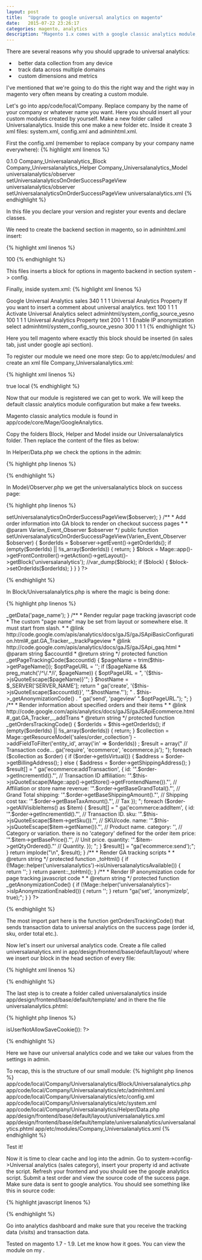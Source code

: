 ```yaml
---
layout: post
title:  "Upgrade to google universal analytics on magento"
date:   2015-07-22 23:26:17
categories: magento, analytics
description: "Magento 1.x comes with a google classic analytics module, which is cool. But the new standard is universal analytics. Here is how to upgrade, the right way."
---
```

There are several reasons why you should upgrade to universal analytics: 

<ul class="cool-bullet lists">
<li>&nbsp; better data collection from any device</li>
<li>&nbsp; track data across multiple domains</li>
<li>&nbsp; custom dimensions and metrics</li>
</ul>

I've mentioned that we're going to do this the right way and the right way in magento very often means by creating a custom module.

Let's go into <span class="code">app/code/local/Company</span>. Replace company by the name of your company or whatever name you want. Here you should insert all your custom modules created by yourself. Make a new folder called <span class="code">Universalanalytics</span>. Inside this one make a new folder <span class="code">etc</span>. Inside it create 3 xml files: <span class="code">system.xml</span>, <span class="code">config.xml</span> and <span class="code">adminhtml.xml</span>.

First the config.xml (remember to replace company by your company name everywhere):
{% highlight xml linenos %}
<?xml version="1.0"?>
<config>
	<modules>
		<Company_Universalanalytics>
			<version>0.1.0</version>
		</Company_Universalanalytics>
	</modules>
	<global>
		<blocks>
			<universalanalytics>
				<class>Company_Universalanalytics_Block</class>
			</universalanalytics>
		</blocks>
		<helpers>
			<universalanalytics>
				<class>Company_Universalanalytics_Helper</class>
			</universalanalytics>
		</helpers>
		<models>
			<universalanalytics>
				<class>Company_Universalanalytics_Model</class>
			</universalanalytics>
		</models>
	</global>
	<frontend>
		<events>
            <checkout_onepage_controller_success_action>
                <observers>
                    <universalanalytics_order_success>
                        <class>universalanalytics/observer</class>
                        <method>setUniversalanalyticsOnOrderSuccessPageView</method>
                    </universalanalytics_order_success>
                </observers>
            </checkout_onepage_controller_success_action>
            <checkout_multishipping_controller_success_action>
                <observers>
                    <universalanalytics_order_success>
                        <class>universalanalytics/observer</class>
                        <method>setUniversalanalyticsOnOrderSuccessPageView</method>
                    </universalanalytics_order_success>
                </observers>
            </checkout_multishipping_controller_success_action>
        </events>
		<layout>
			<updates>
				<universalanalytics>
					<file>universalanalytics.xml</file>
				</universalanalytics>
			</updates>
		</layout>
	</frontend>
</config>
{% endhighlight %}

In this file you declare your version and register your events and declare classes.

We need to create the backend section in magento, so in <span class="code">adminhtml.xml</span> insert:

{% highlight xml linenos %}
<?xml version="1.0"?>
<config>
  <acl>
    <resources>
      <admin>
        <children>
          <system>
            <children>
              <config>
                <children>
                  <universalanalytics translate="title">
                    <title>Google Universal Analytics</title>
                    <sort_order>100</sort_order>
                  </universalanalytics>
                </children>
              </config>
            </children>
          </system>
        </children>
      </admin>
    </resources>
  </acl>
</config>
{% endhighlight %}

This files inserts a block for options in magento backend in section system -> config.

Finally, inside <span class="code">system.xml</span>:
{% highlight xml linenos %}
<?xml version="1.0"?>
<config>
  <sections>
    <universalanalytics translate="label">
      <label>Google Universal Analytics</label>
      <tab>sales</tab>
      <sort_order>340</sort_order>
      <show_in_default>1</show_in_default>
       <show_in_website>1</show_in_website>
      <show_in_store>1</show_in_store>
      <groups>
        <universalanalytics translate="label">
          <label>Universal Analytics Property</label>
          <comment>If you want to insert a comment about universal analytics.</comment>
          <frontend_type>text</frontend_type>
          <sort_order>100</sort_order>
          <show_in_default>1</show_in_default>
          <show_in_website>1</show_in_website>
		  <show_in_store>1</show_in_store>
          <fields>
	        <active translate="label">
              <label>Activate Universal Analytics</label>
              <frontend_type>select</frontend_type>
              <source_model>adminhtml/system_config_source_yesno</source_model>
              <sort_order>100</sort_order>
              <show_in_default>1</show_in_default>
              <show_in_website>1</show_in_website>
			  <show_in_store>1</show_in_store>
            </active>
            <account translate="label">
              <label>Universal Analytics Property</label>
              <frontend_type>text</frontend_type>
              <sort_order>200</sort_order>
              <show_in_default>1</show_in_default>
              <show_in_website>1</show_in_website>
			  <show_in_store>1</show_in_store>
            </account>
            <anonymization translate="label">
                <label>Enable IP anonymization</label>
                <frontend_type>select</frontend_type>
                <source_model>adminhtml/system_config_source_yesno</source_model>
                <sort_order>300</sort_order>
                <show_in_default>1</show_in_default>
                <show_in_website>1</show_in_website>
                <show_in_store>1</show_in_store>
            </anonymization>
          </fields>
        </universalanalytics>
      </groups>
    </universalanalytics>
  </sections>
</config>
{% endhighlight %}

Here you tell magento where exactly this block should be inserted (in sales tab, just under google api section).

To register our module we need one more step:
Go to <span class="code">app/etc/modules/</span> and create an xml file <span class="code">Company_Universalanalytics.xml</span>:

{% highlight xml linenos %}
<?xml version="1.0"?>
<config>
	<modules>
		<Company_Universalanalytics>
			<active>true</active>
			<codePool>local</codePool>
		</Company_Universalanalytics>
	</modules>
</config>
{% endhighlight %}

Now that our module is registered we can get to work. We will keep the default classic analytics module configuration but make a few tweeks.

Magento classic analytics module is found in <span class="code">app/code/core/Mage/GoogleAnalytics</span>. 

Copy the folders <span class="code">Block</span>, <span class="code">Helper</span> and <span class="code">Model</span> inside our Universalanalytics folder. Then replace the content of the files as below:

In  <span class="code">Helper/Data.php</span> we check the options in the admin:

{% highlight php linenos %}
<?php
class Company_Universalanalytics_Helper_Data extends Mage_Core_Helper_Abstract
{
    /**
     * Config paths for using throughout the code
     */
    const XML_PATH_ACTIVE        = 'universalanalytics/universalanalytics/active';
    const XML_PATH_ACCOUNT       = 'universalanalytics/universalanalytics/account';
    const XML_PATH_ANONYMIZATION = 'universalanalytics/universalanalytics/anonymization';

    /**
     * Whether GA is ready to use
     *
     * @param mixed $store
     * @return bool
     */
    public function isUniversalanalyticsAvailable($store = null)
    {
        $accountId = Mage::getStoreConfig(self::XML_PATH_ACCOUNT, $store);
        return $accountId && Mage::getStoreConfigFlag(self::XML_PATH_ACTIVE, $store);
    }

    /**
     * Whether GA IP Anonymization is enabled
     *
     * @param null $store
     * @return bool
     */
    public function isIpAnonymizationEnabled($store = null)
    {
        return Mage::getStoreConfigFlag(self::XML_PATH_ANONYMIZATION, $store);
    }
}
?>
{% endhighlight %}

In  <span class="code">Model/Observer.php</span> we get the universalanalytics block on success page:

{% highlight php linenos %}
<?php
class Company_Universalanalytics_Model_Observer
{
    /**
     * Create Google Analytics block for success page view
     *
     * @deprecated after 1.3.2.3 Use setGoogleAnalyticsOnOrderSuccessPageView() method instead
     * @param Varien_Event_Observer $observer
     */
    public function order_success_page_view($observer)
    {
        $this->setUniversalanalyticsOnOrderSuccessPageView($observer);
    }

    /**
     * Add order information into GA block to render on checkout success pages
     *
     * @param Varien_Event_Observer $observer
     */
    public function setUniversalanalyticsOnOrderSuccessPageView(Varien_Event_Observer $observer)
    {
        $orderIds = $observer->getEvent()->getOrderIds();
        if (empty($orderIds) || !is_array($orderIds)) {
            return;
        }
        $block = Mage::app()->getFrontController()->getAction()->getLayout()->getBlock('universalanalytics');
        //var_dump($block);
        if ($block) {
            $block->setOrderIds($orderIds);
        }
    }
}
?>
{% endhighlight %}

In  <span class="code">Block/Universalanalytics.php</span> is where the magic is being done:

{% highlight php linenos %}
<?php
class Company_Universalanalytics_Block_Universalanalytics extends Mage_Core_Block_Template{	
	 
	 /**
     * @deprecated after 1.4.1.1
     * @see self::_getOrdersTrackingCode()
     * @return string
     */
    public function getQuoteOrdersHtml()
    {
        return '';
    }

    /**
     * @deprecated after 1.4.1.1
     * self::_getOrdersTrackingCode()
     * @return string
     */
    public function getOrderHtml()
    {
        return '';
    }

    /**
     * @deprecated after 1.4.1.1
     * @see _toHtml()
     * @return string
     */
    public function getAccount()
    {
        return '';
    }

    /**
     * Get a specific page name (may be customized via layout)
     *
     * @return string|null
     */
    public function getPageName()
    {
        return $this->_getData('page_name');
    }

    /**
     * Render regular page tracking javascript code
     * The custom "page name" may be set from layout or somewhere else. It must start from slash.
     *
     * @link http://code.google.com/apis/analytics/docs/gaJS/gaJSApiBasicConfiguration.html#_gat.GA_Tracker_._trackPageview
     * @link http://code.google.com/apis/analytics/docs/gaJS/gaJSApi_gaq.html
     * @param string $accountId
     * @return string
     */
    protected function _getPageTrackingCode($accountId)
    {
        $pageName   = trim($this->getPageName());
        $optPageURL = '';
        if ($pageName && preg_match('/^\/.*/i', $pageName)) {
            $optPageURL = ", '{$this->jsQuoteEscape($pageName)}'";
        }
        
        $hostName = $_SERVER['SERVER_NAME'];
        
        return "
        	
			ga('create', '{$this->jsQuoteEscape($accountId)}', '".$hostName."');
			" . $this->_getAnonymizationCode() . "
			ga('send', 'pageview' ".$optPageURL.");
			
		";
    }


    /**
     * Render information about specified orders and their items
     *
     * @link http://code.google.com/apis/analytics/docs/gaJS/gaJSApiEcommerce.html#_gat.GA_Tracker_._addTrans
     * @return string
     */
    
    
    protected function _getOrdersTrackingCode()
	{
		
	    $orderIds = $this->getOrderIds();
	    if (empty($orderIds) || !is_array($orderIds)) {
	        return;
	    }
	    $collection = Mage::getResourceModel('sales/order_collection')
	        ->addFieldToFilter('entity_id', array('in' => $orderIds))
	    ;
	    $result = array("
	        // Transaction code...
	        ga('require', 'ecommerce', 'ecommerce.js');
	    ");
	
	    foreach ($collection as $order) {
	        if ($order->getIsVirtual()) {
	            $address = $order->getBillingAddress();
	        } else {
	            $address = $order->getShippingAddress();
	        }
	
	        $result[] = "
	            ga('ecommerce:addTransaction', {
	                id:          '".$order->getIncrementId()."', // Transaction ID
	                affiliation: '".$this->jsQuoteEscape(Mage::app()->getStore()->getFrontendName())."', // Affiliation or store name
	                revenue:     '".$order->getBaseGrandTotal()."', // Grand Total
	                shipping:    '".$order->getBaseShippingAmount()."', // Shipping cost
	                tax:         '".$order->getBaseTaxAmount()."', // Tax
	
	            });
	        ";
	
	        foreach ($order->getAllVisibleItems() as $item) {
	
	            $result[] = "
	            ga('ecommerce:addItem', {
	
	                id:       '".$order->getIncrementId()."', // Transaction ID.
	                sku:      '".$this->jsQuoteEscape($item->getSku())."', // SKU/code.
	                name:     '".$this->jsQuoteEscape($item->getName())."', // Product name.
	                category: '', // Category or variation. there is no 'category' defined for the order item
	                price:    '".$item->getBasePrice()."', // Unit price.
	                quantity: '".$item->getQtyOrdered()."' // Quantity.
	
	            });
	        ";
	
	        }
	        $result[] = "ga('ecommerce:send');";
	    }
	    return implode("\n", $result);
	}

    /**
     * Render GA tracking scripts
     *
     * @return string
     */
    protected function _toHtml()
    {
        if (!Mage::helper('universalanalytics')->isUniversalanalyticsAvailable()) {
            return '';
        }
        return parent::_toHtml();
    }

    /**
     * Render IP anonymization code for page tracking javascript code
     *
     * @return string
     */
    protected function _getAnonymizationCode()
    {
        if (!Mage::helper('universalanalytics')->isIpAnonymizationEnabled()) {
            return '';
        }
        return "ga('set', 'anonymizeIp', true);";
    }
	
}
?>
{% endhighlight %}

The most import part here is the function <span class="code">getOrdersTrackingCode()</span> that sends transaction data to universal analytics on the success page (order id, sku, order total etc.).

Now let's insert our universal analytics code. Create a file called universalanalytics.xml in <span class="code">app/design/frontend/base/default/layout/</span> where we insert our block in the head section of every file:

{% highlight xml linenos %}
<?xml version="1.0" ?>
<layout version="0.1.0">
	<default>
		<reference name="head">
			<block type="universalanalytics/universalanalytics" name="universalanalytics" template="universalanalytics/universalanalytics.phtml" />
		</reference>
	</default>
</layout>
{% endhighlight %}

The last step is to create a folder called universalanalytics inside <span class="code">app/design/frontend/base/default/template/</span> and in there the file <span class="code">universalanalytics.phtml</span>:

{% highlight php linenos %}
<?php 

if (!Mage::helper('core/cookie')->isUserNotAllowSaveCookie()): ?>
<?php $accountId = Mage::getStoreConfig(Company_Universalanalytics_Helper_Data::XML_PATH_ACCOUNT); ?>

<!-- BEGIN UNIVERSAL ANALYTICS -->
<script type="text/javascript">
//<![CDATA[
	
	(function(i,s,o,g,r,a,m){i['GoogleAnalyticsObject']=r;i[r]=i[r]||function(){
	(i[r].q=i[r].q||[]).push(arguments)},i[r].l=1*new Date();a=s.createElement(o),
	m=s.getElementsByTagName(o)[0];a.async=1;a.src=g;m.parentNode.insertBefore(a,m)
	})(window,document,'script','//www.google-analytics.com/analytics.js','ga');
	
	<?php echo $this->_getPageTrackingCode($accountId) ?>
    <?php echo $this->_getOrdersTrackingCode() ?>


//]]>
</script>
<!-- END UNIVERSAL ANALYTICS -->
<?php endif; ?>
{% endhighlight %}

Here we have our universal analytics code and we take our values from the settings in admin. 

To recap, this is the structure of our small module:
{% highlight php linenos %}
app/code/local/Company/Universalanalytics/Block/Universalanalytics.php
app/code/local/Company/Universalanalytics/etc/adminhtml.xml
app/code/local/Company/Universalanalytics/etc/config.xml
app/code/local/Company/Universalanalytics/etc/system.xml
app/code/local/Company/Universalanalytics/Helper/Data.php
app/design/frontend/base/default/layout/universalanalytics.xml
app/design/frontend/base/default/template/universalanalytics/universalanalytics.phtml
app/etc/modules/Company_Universalanalytics.xml
{% endhighlight %}

Test it!

Now it is time to clear cache and log into the admin. Go to system->config->Universal analytics (sales category), insert your property id and activate the script. Refresh your frontend and you should see the google analytics script. Submit a test order and view the source code of the success page. Make sure data is sent to google analytics. You should see something like this in source code:

{% highlight javascript linenos %}
<!-- BEGIN UNIVERSAL ANALYTICS -->
<script type="text/javascript">
//<![CDATA[
	
	(function(i,s,o,g,r,a,m){i['GoogleAnalyticsObject']=r;i[r]=i[r]||function(){
	(i[r].q=i[r].q||[]).push(arguments)},i[r].l=1*new Date();a=s.createElement(o),
	m=s.getElementsByTagName(o)[0];a.async=1;a.src=g;m.parentNode.insertBefore(a,m)
	})(window,document,'script','//www.google-analytics.com/analytics.js','ga');
	
	
        	
			ga('create', 'UA-xxxxxxx-x', 'www.your-site.com');
			
			ga('send', 'pageview' );
			
		    
	        // Transaction code...
	        ga('require', 'ecommerce', 'ecommerce.js');
	    

	            ga('ecommerce:addTransaction', {
	                id:          '101112058', // Transaction ID
	                affiliation: 'Website name', // Affiliation or store name
	                revenue:     '7.9400', // Grand Total
	                shipping:    '3.3000', // Shipping cost
	                tax:         '1.3200', // Tax
	
	            });
	        

	            ga('ecommerce:addItem', {
	
	                id:       '100112058', // Transaction ID.
	                sku:      '1114597', // SKU/code.
	                name:     'Cool product', // Product name.
	                category: '', // Category or variation. there is no 'category' defined for the order item
	                price:    '3.3200', // Unit price.
	                quantity: '1.0000' // Quantity.
	
	            });
	        
ga('ecommerce:send');

//]]>
</script>
<!-- END UNIVERSAL ANALYTICS -->
{% endhighlight %}

Go into analytics dashboard and make sure that you receive the tracking data (visits) and transaction data.

Tested on magento 1.7 - 1.9. Let me know how it goes. You can view the module on my 
<a href="https://github.com/ClaudiuCreanga/" title="Github" target="_blank">
	<i class="fa fa-github-alt"></i>
</a>.
